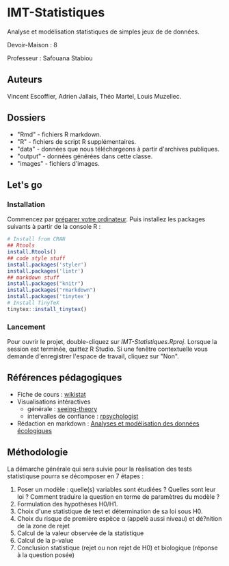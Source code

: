 # IMT-Statistiques

Analyse et modélisation statistiques de simples jeux de de données.

Devoir-Maison : 8

Professeur : Safouana Stabiou

## Auteurs

Vincent Escoffier, Adrien Jallais, Théo Martel, Louis Muzellec.

## Dossiers

+ "Rmd" - fichiers R markdown.
+ "R" - fichiers de script R supplémentaires.
+ "data" - données que nous téléchargeons à partir d'archives publiques.
+ "output" - données générées dans cette classe.
+ "images" - fichiers d'images.

## Let's go

### Installation

Commencez par [préparer votre ordinateur](https://www.middleprofessor.com/files/applied-biostatistics_bookdown/_book/appendix-1-getting-started-with-r.html).
Puis installez les packages suivants à partir de la console R :

```R
# Install from CRAN
## Rtools
install.Rtools()
## code style stuff
install.packages('styler')
install.packages('lintr')
## markdown stuff
install.packages("knitr")
install.packages("rmarkdown") 
install.packages('tinytex')
# Install TinyTeX
tinytex::install_tinytex()
```

### Lancement

Pour ouvrir le projet, double-cliquez sur *IMT-Statistiques.Rproj*.
Lorsque la session est terminée, quittez R Studio. Si une fenêtre contextuelle vous demande d'enregistrer l'espace de travail, cliquez sur "Non". 

## Références pédagogiques

- Fiche de cours : [wikistat](http://wikistat.fr/)
- Visualisations intéractives
  - générale :  [seeing-theory](https://seeing-theory.brown.edu/)
  - intervalles de confiance : [rpsychologist](https://rpsychologist.com/viz)
- Rédaction en markdown : [Analyses et modélisation des données écologiques](https://pmarchand1.github.io/ECL7102/)

## Méthodologie

La démarche générale qui sera suivie pour la réalisation des tests statistiquse pourra se décomposer en 7 étapes :
1. Poser un modèle : quelle(s) variables sont étudiées ? Quelles sont leur loi ? Comment traduire la question en terme de paramètres du modèle ?
2. Formulation des hypothèses H0/H1.
3. Choix d'une statistique de test et détermination de sa loi sous H0.
4. Choix du risque de première espèce α (appelé aussi niveau) et dé?nition de la zone de rejet
5. Calcul de la valeur observée de la statistique
6. Calcul de la p-value
7. Conclusion statistique (rejet ou non rejet de H0) et biologique (réponse à la question posée)
